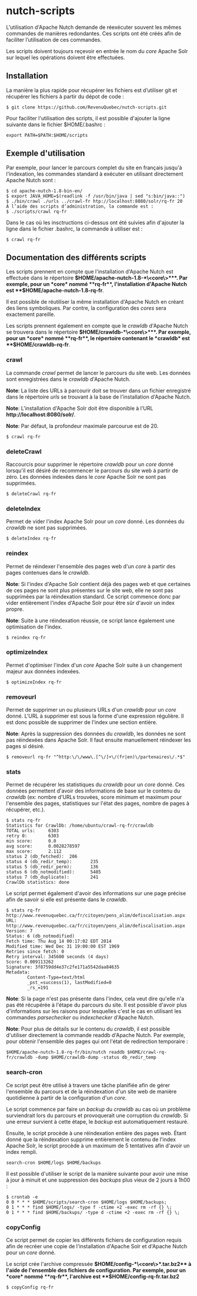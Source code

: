 nutch-scripts
=============

L'utilisation d'Apache Nutch demande de réexécuter souvent les mêmes commandes de
manières redondantes. Ces scripts ont été créés afin de faciliter l’utilisation de ces commandes.

Les scripts doivent toujours reçevoir en entrée le nom du *core* Apache Solr sur lequel les opérations doivent être effectuées.

## Installation

La manière la plus rapide pour récupérer les fichiers est d’utiliser git et récupérer les fichiers à
partir du dépot de code :
```
$ git clone https://github.com/RevenuQuebec/nutch-scripts.git
```

Pour faciliter l'utilisation des scripts, il est possible d'ajouter la ligne suivante dans le fichier
$HOME/.bashrc :
```
export PATH=$PATH:$HOME/scripts
```

## Exemple d'utilisation

Par exemple, pour lancer le parcours complet du site en français jusqu'à l'indexation, les
commandes standard à exécuter en utilisant directement Apache Nutch sont :
```
$ cd apache-nutch-1.8-bin-en/
$ export JAVA_HOME=$(readlink -f /usr/bin/java | sed "s:bin/java::")
$ ./bin/crawl ./urls ../crawl-fr htp://localhost:8080/solr/rq-fr 20
À l’aide des scripts d’administration, la commande est :
$ ./scripts/crawl rq-fr
```

Dans le cas où les insctructions ci-dessus ont été suivies afin d'ajouter la ligne
dans le fichier .bashrc, la commande à utiliser est :
```
$ crawl rq-fr
```

## Documentation des différents scripts

Les scripts prennent en compte que l'installation d'Apache Nutch est effectuée dans le répertoire **$HOME/apache-nutch-1.8-*\<core\>***. Par exemple, pour un *core* nommé **rq-fr**, l'installation d'Apache Nutch est **$HOME/apache-nutch-1.8-rq-fr**.

Il est possible de réutiliser la même installation d'Apache Nutch en créant des liens symboliques. Par contre, la configuration des *cores* sera exactement pareille.

Les scripts prennent également en compte que le *crawldb* d'Apache Nutch se trouvera dans le répertoire **$HOME/crawldb-*\<core\>***. Par exemple, pour un *core* nommé **rq-fr**, le répertoire contenant le *crawldb* est **$HOME/crawldb-rq-fr**.

### crawl

La commande *crawl* permet de lancer le parcours du site web. Les données sont enregistrées dans le *crawldb* d'Apache Nutch.

**Note**: La liste des URLs à parcourir doit se trouver dans un fichier enregistré dans le répertoire *urls* se trouvant à la base de l'installation d'Apache Nutch.

**Note**: L'installation d'Apache Solr doit être disponible à l'URL **http://localhost:8080/solr/**.

**Note**: Par défaut, la profondeur maximale parcourue est de 20.

```
$ crawl rq-fr
```

### deleteCrawl

Raccourcis pour supprimer le répertoire *crawldb* pour un *core* donné lorsqu'il est désiré de recommencer le parcours du site web à partir de zéro. Les données indexées dans le *core* Apache Solr ne sont pas supprimées.

```
$ deleteCrawl rq-fr
```

### deleteIndex

Permet de vider l'index Apache Solr pour un *core* donné. Les données du *crawldb* ne sont pas supprimées.

```
$ deleteIndex rq-fr
```

### reindex

Permet de réindexer l'ensemble des pages web d'un *core* à partir des pages contenues dans le *crawldb*.

**Note**: Si l'index d'Apache Solr contient déjà des pages web et que certaines de ces pages ne sont plus présentes sur le site web, elle ne sont pas supprimées par la réindexation standard. Ce script commence donc par vider entièrement l'index d'Apache Solr pour être sûr d'avoir un index propre.

**Note**: Suite à une réindexation réussie, ce script lance également une optimisation de l'index.

```
$ reindex rq-fr
```

### optimizeIndex

Permet d'optimiser l'index d'un *core* Apache Solr suite à un changement majeur aux données indexées.

```
$ optimizeIndex rq-fr
```

### removeurl

Permet de supprimer un ou plusieurs URLs d'un *crawldb* pour un *core* donné. L'URL à supprimer est sous la forme d'une expression régulière. Il est donc possible de supprimer de l'index une section entière.

**Note**: Après la suppression des données du *crawldb*, les données ne sont pas réindexées dans Apache Solr. Il faut ensuite manuellement réindexer les pages si désiré.

```
$ removeurl rq-fr "^http:\/\/www\.[^\/]+\/(fr|en)\/partenaires\/.*$"
```

### stats

Permet de récupérer les statistiques du *crawldb* pour un *core* donné. Ces données permettent d'avoir des informations de base sur le contenu du *crawldb* (ex: nombre d'URLs trouvées, score minimum et maximum pour l'ensemble des pages, statistiques sur l'état des pages, nombre de pages à récupérer, etc.).

```
$ stats rq-fr
Statistics for CrawlDb: /home/ubuntu/crawl-rq-fr/crawldb
TOTAL urls:     6303
retry 0:        6303
min score:      0.0
avg score:      0.0028278597
max score:      2.112
status 2 (db_fetched):  206
status 4 (db_redir_temp):       235
status 5 (db_redir_perm):       136
status 6 (db_notmodified):      5485
status 7 (db_duplicate):        241
CrawlDb statistics: done
```

Le script permet également d'avoir des informations sur une page précise afin de savoir si elle est présente dans le *crawldb*.

```
$ stats rq-fr http://www.revenuquebec.ca/fr/citoyen/pens_alim/defiscalisation.aspx
URL: http://www.revenuquebec.ca/fr/citoyen/pens_alim/defiscalisation.aspx
Version: 7
Status: 6 (db_notmodified)
Fetch time: Thu Aug 14 00:17:02 EDT 2014
Modified time: Wed Dec 31 19:00:00 EST 1969
Retries since fetch: 0
Retry interval: 345600 seconds (4 days)
Score: 0.009113262
Signature: 3f8759dd4e37c2fe171a5542daa84635
Metadata:
        Content-Type=text/html
        _pst_=success(1), lastModified=0
        _rs_=191
```

**Note**: Si la page n'est pas présente dans l'index, cela veut dire qu'elle n'a pas été récupérée à l'étape du parcours du site. Il est possible d'avoir plus d'informations sur les raisons pour lesquelles c'est le cas en utilisant les commandes *parsechecker* ou *indexchecker* d'Apache Nutch.

**Note**: Pour plus de détails sur le contenu du *crawldb*, il est possible d'utiliser directement la commande readdb d'Apache Nutch. Par exemple, pour obtenir l'ensemble des pages qui ont l'état de redirection temporaire :
```
$HOME/apache-nutch-1.8-rq-fr/bin/nutch readdb $HOME/crawl-rq-fr/crawldb -dump $HOME/crawldb-dump -status db_redir_temp
```

### search-cron

Ce script peut être utilisé à travers une tâche planifiée afin de gérer l'ensemble du parcours et de la réindexation d'un site web de manière quotidienne à partir de la configuration d'un *core*.

Le script commence par faire un *backup* du *crawldb* au cas où un problème surviendrait lors du parcours et provoquerait une corruption du *crawldb*. Si une erreur survient à cette étape, le *backup* est automatiquement restauré.

Ensuite, le script procède à une réindexation entière des pages web. Étant donné que la réindexation supprime entièrement le contenu de l'index Apache Solr, le script procède à un maximum de 5 tentatives afin d'avoir un index rempli.

```
search-cron $HOME/logs $HOME/backups
```

Il est possible d'utiliser le script de la manière suivante pour avoir une mise à jour à minuit et une suppression des *backups* plus vieux de 2 jours à 1h00 :
```
$ crontab -e
0 0 * * * $HOME/scripts/search-cron $HOME/logs $HOME/backups;
0 1 * * * find $HOME/logs/ -type f -ctime +2 -exec rm -rf {} \;
0 1 * * * find $HOME/backups/ -type d -ctime +2 -exec rm -rf {} \;
```

### copyConfig

Ce script permet de copier les différents fichiers de configuration requis afin de recréer une copie de l'installation d'Apache Solr et d'Apache Nutch pour un *core* donné.

Le script crée l'archive compressée **$HOME/config-*\<core\>*.tar.bz2** à l'aide de l'ensemble des fichiers de configuration. Par exemple, pour un *core* nommé **rq-fr**, l'archive est **$HOME/config-rq-fr.tar.bz2**

```
$ copyConfig rq-fr
```
